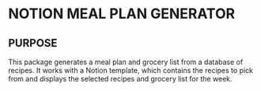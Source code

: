 # NOTION MEAL PLAN GENERATOR

## PURPOSE

This package generates a meal plan and grocery list from a database of recipes. It works with a Notion template, which contains the recipes to pick from and displays the selected recipes and grocery list for the week.
